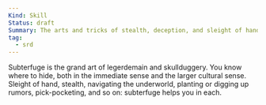```yaml
---
Kind: Skill
Status: draft
Summary: The arts and tricks of stealth, deception, and sleight of hand.
tag:
  - srd
---
```

Subterfuge is the grand art of legerdemain and skullduggery. You know where to hide, both in the immediate sense and the larger cultural sense. Sleight of hand, stealth, navigating the underworld, planting or digging up rumors, pick-pocketing, and so on: subterfuge helps you in each.
